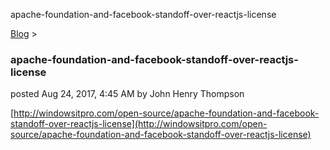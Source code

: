 apache-foundation-and-facebook-standoff-over-reactjs-license 

[Blog](../z-blog-1.md)‎ > ‎

### apache-foundation-and-facebook-standoff-over-reactjs-license

posted Aug 24, 2017, 4:45 AM by John Henry Thompson

[http://windowsitpro.com/open-source/apache-foundation-and-facebook-standoff-over-reactjs-license](http://windowsitpro.com/open-source/apache-foundation-and-facebook-standoff-over-reactjs-license)

  

